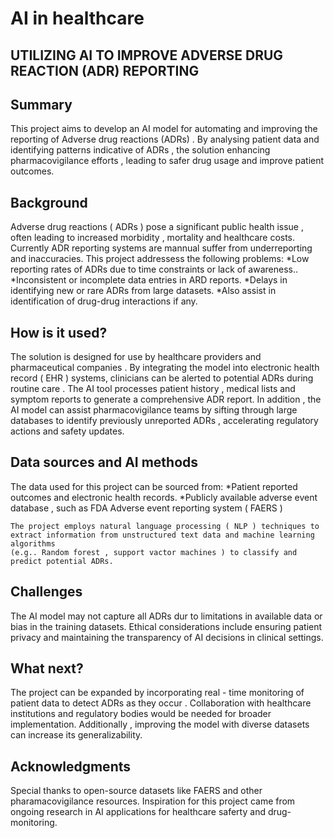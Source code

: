 # AI in healthcare 
 UTILIZING AI TO IMPROVE ADVERSE DRUG REACTION (ADR) REPORTING
-
## Summary

This project aims to develop an AI model for automating and improving the reporting of Adverse drug reactions (ADRs) . By analysing patient data and identifying patterns indicative 
of ADRs , the solution enhancing pharmacovigilance efforts , leading to safer drug usage and improve patient outcomes.


## Background

Adverse drug reactions ( ADRs ) pose a significant public health issue , often leading to increased morbidity , mortality and healthcare costs.
Currently ADR reporting systems are mannual suffer from underreporting and inaccuracies. This project addressess the following problems:
*Low reporting rates of ADRs due to time constraints or lack of awareness..
*Inconsistent or incomplete data entries in ARD reports.
*Delays in identifying new or rare ADRs from large datasets.
*Also assist in identification of drug-drug interactions if any.


## How is it used?

The solution is designed for use by healthcare providers and pharmaceutical companies . By integrating the model into electronic health record ( EHR ) systems,
clinicians can be alerted to potential ADRs during routine care . The AI tool processes patient history , medical lists and symptom reports to generate a comprehensive ADR
report.
  In addition , the AI model can assist pharmacovigilance teams by sifting through large databases to identify previously unreported ADRs , accelerating
  regulatory actions and safety updates.


## Data sources and AI methods

The data used for this project can be sourced from:
*Patient reported outcomes and electronic health records.
*Publicly available adverse event database , such as FDA Adverse event reporting system ( FAERS )

    The project employs natural language processing ( NLP ) techniques to extract information from unstructured text data and machine learning algorithms
    (e.g.. Random forest , support vactor machines ) to classify and predict potential ADRs.


## Challenges

The AI model may not capture all ADRs dur to limitations in available data or bias in the training datasets. Ethical considerations include ensuring patient privacy and maintaining the transparency
 of AI decisions in clinical settings.


## What next?

The project can be expanded by incorporating real - time monitoring of patient data to detect ADRs as they occur . Collaboration with healthcare institutions and regulatory bodies would be needed
for broader implementation. Additionally , improving the model with diverse datasets can increase its generalizability.


## Acknowledgments

Special thanks to open-source datasets like FAERS and other pharamacovigilance resources. Inspiration for this project came from ongoing research in AI applications for healthcare saferty
and drug-monitoring.
